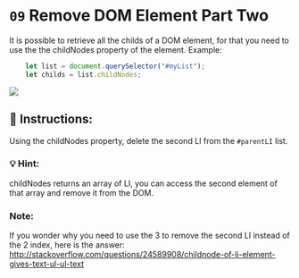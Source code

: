 # `09` Remove DOM Element Part Two

It is possible to retrieve all the childs of a DOM element, for that you need to use the the childNodes property of the element. 
Example:
```js
    let list = document.querySelector("#myList");
    let childs = list.childNodes;   
```

![](http://i.imgur.com/LEyjPMW.png) 

## 📝 Instructions:
Using the childNodes property, delete the second LI from the `#parentLI` list.

### 💡 Hint:
childNodes returns an array of LI, you can access the second element of that array and remove it from the DOM.

### Note:
If you wonder why you need to use the 3 to remove the second LI instead of the 2 index, here is the answer: http://stackoverflow.com/questions/24589908/childnode-of-li-element-gives-text-ul-ul-text
